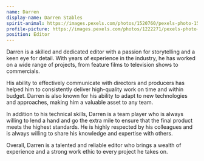 ```yaml
---
name: Darren
display-name: Darren Stables
spirit-animal: https://images.pexels.com/photos/1520760/pexels-photo-1520760.jpeg?auto=compress&cs=tinysrgb&w=1600
profile-picture: https://images.pexels.com/photos/1222271/pexels-photo-1222271.jpeg?auto=compress&cs=tinysrgb&w=1260&h=750&dpr=1
position: Editor
---
```

<!--StartFragment-->

Darren is a skilled and dedicated editor with a passion for storytelling and a keen eye for detail. With years of experience in the industry, he has worked on a wide range of projects, from feature films to television shows to commercials.

His ability to effectively communicate with directors and producers has helped him to consistently deliver high-quality work on time and within budget. Darren is also known for his ability to adapt to new technologies and approaches, making him a valuable asset to any team.

In addition to his technical skills, Darren is a team player who is always willing to lend a hand and go the extra mile to ensure that the final product meets the highest standards. He is highly respected by his colleagues and is always willing to share his knowledge and expertise with others.

Overall, Darren is a talented and reliable editor who brings a wealth of experience and a strong work ethic to every project he takes on.

<!--EndFragment-->